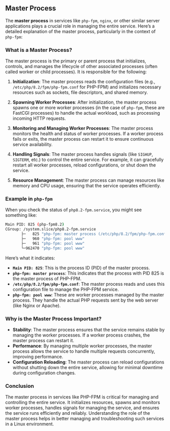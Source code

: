 ## Master Process

The **master process** in services like `php-fpm`, `nginx`, or other similar server applications plays a crucial role in managing the entire service. Here’s a detailed explanation of the master process, particularly in the context of `php-fpm`:

### **What is a Master Process?**
The master process is the primary or parent process that initializes, controls, and manages the lifecycle of other associated processes (often called worker or child processes). It is responsible for the following:

1. **Initialization**: The master process reads the configuration files (e.g., `/etc/php/8.2/fpm/php-fpm.conf` for PHP-FPM) and initializes necessary resources such as sockets, file descriptors, and shared memory.

2. **Spawning Worker Processes**: After initialization, the master process spawns one or more worker processes (in the case of `php-fpm`, these are FastCGI processes) to handle the actual workload, such as processing incoming HTTP requests.

3. **Monitoring and Managing Worker Processes**: The master process monitors the health and status of worker processes. If a worker process fails or exits, the master process can restart it to ensure continuous service availability.

4. **Handling Signals**: The master process handles signals (like `SIGHUP`, `SIGTERM`, etc.) to control the entire service. For example, it can gracefully restart all worker processes, reload configurations, or shut down the service.

5. **Resource Management**: The master process can manage resources like memory and CPU usage, ensuring that the service operates efficiently.

### **Example in `php-fpm`**

When you check the status of `php8.2-fpm.service`, you might see something like:

```bash
Main PID: 825 (php-fpm8.2)
CGroup: /system.slice/php8.2-fpm.service
       ├─   825 "php-fpm: master process (/etc/php/8.2/fpm/php-fpm.conf)"
       ├─   960 "php-fpm: pool www"
       ├─   961 "php-fpm: pool www"
       └─962470 "php-fpm: pool www"
```

Here’s what it indicates:

- **`Main PID: 825`**: This is the process ID (PID) of the master process.
- **`php-fpm: master process`**: This indicates that the process with PID 825 is the master process of PHP-FPM.
- **`/etc/php/8.2/fpm/php-fpm.conf`**: The master process reads and uses this configuration file to manage the PHP-FPM service.
- **`php-fpm: pool www`**: These are worker processes managed by the master process. They handle the actual PHP requests sent by the web server (like Nginx or Apache).

### **Why is the Master Process Important?**
- **Stability**: The master process ensures that the service remains stable by managing the worker processes. If a worker process crashes, the master process can restart it.
- **Performance**: By managing multiple worker processes, the master process allows the service to handle multiple requests concurrently, improving performance.
- **Configuration Reloading**: The master process can reload configurations without shutting down the entire service, allowing for minimal downtime during configuration changes.

### **Conclusion**
The master process in services like PHP-FPM is critical for managing and controlling the entire service. It initializes resources, spawns and monitors worker processes, handles signals for managing the service, and ensures the service runs efficiently and reliably. Understanding the role of the master process helps in better managing and troubleshooting such services in a Linux environment.
